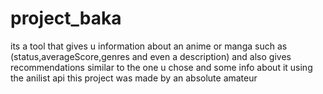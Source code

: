 # project_baka
its a tool that gives u information about an anime or manga such as (status,averageScore,genres and even a description) and also gives recommendations similar to the one u chose and some info about it using the anilist api
this project was made by an absolute amateur
